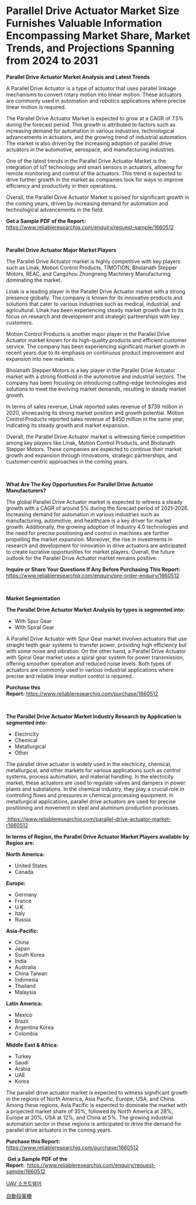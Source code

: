 <p><h1>Parallel Drive Actuator Market Size Furnishes Valuable Information Encompassing Market Share, Market Trends, and Projections Spanning from 2024 to 2031</h1></p><p><strong>Parallel Drive Actuator Market Analysis and Latest Trends</strong></p>
<p><p>A Parallel Drive Actuator is a type of actuator that uses parallel linkage mechanisms to convert rotary motion into linear motion. These actuators are commonly used in automation and robotics applications where precise linear motion is required.</p><p>The Parallel Drive Actuator Market is expected to grow at a CAGR of 7.5% during the forecast period. This growth is attributed to factors such as increasing demand for automation in various industries, technological advancements in actuators, and the growing trend of industrial automation. The market is also driven by the increasing adoption of parallel drive actuators in the automotive, aerospace, and manufacturing industries.</p><p>One of the latest trends in the Parallel Drive Actuator Market is the integration of IoT technology and smart sensors in actuators, allowing for remote monitoring and control of the actuators. This trend is expected to drive further growth in the market as companies look for ways to improve efficiency and productivity in their operations.</p><p>Overall, the Parallel Drive Actuator Market is poised for significant growth in the coming years, driven by increasing demand for automation and technological advancements in the field.</p></p>
<p><strong>Get a Sample PDF of the Report:&nbsp;</strong> <a href="https://www.reliableresearchiq.com/enquiry/request-sample/1660512">https://www.reliableresearchiq.com/enquiry/request-sample/1660512</a></p>
<p>&nbsp;</p>
<p><strong>Parallel Drive Actuator Major Market Players</strong></p>
<p><p>The Parallel Drive Actuator market is highly competitive with key players such as Linak, Motion Control Products, TIMOTION, Bholanath Stepper Motors, REAC, and Cangzhou Zhongneng Machinery Manufacturing dominating the market. </p><p>Linak is a leading player in the Parallel Drive Actuator market with a strong presence globally. The company is known for its innovative products and solutions that cater to various industries such as medical, industrial, and agricultural. Linak has been experiencing steady market growth due to its focus on research and development and strategic partnerships with key customers.</p><p>Motion Control Products is another major player in the Parallel Drive Actuator market known for its high-quality products and efficient customer service. The company has been experiencing significant market growth in recent years due to its emphasis on continuous product improvement and expansion into new markets.</p><p>Bholanath Stepper Motors is a key player in the Parallel Drive Actuator market with a strong foothold in the automotive and industrial sectors. The company has been focusing on introducing cutting-edge technologies and solutions to meet the evolving market demands, resulting in steady market growth.</p><p>In terms of sales revenue, Linak reported sales revenue of $739 million in 2020, showcasing its strong market position and growth potential. Motion Control Products reported sales revenue of $450 million in the same year, indicating its steady growth and market expansion. </p><p>Overall, the Parallel Drive Actuator market is witnessing fierce competition among key players like Linak, Motion Control Products, and Bholanath Stepper Motors. These companies are expected to continue their market growth and expansion through innovations, strategic partnerships, and customer-centric approaches in the coming years.</p></p>
<p>&nbsp;</p>
<p><strong>What Are The Key Opportunities For Parallel Drive Actuator Manufacturers?</strong></p>
<p><p>The global Parallel Drive Actuator market is expected to witness a steady growth with a CAGR of around 5% during the forecast period of 2021-2026. Increasing demand for automation in various industries such as manufacturing, automotive, and healthcare is a key driver for market growth. Additionally, the growing adoption of Industry 4.0 technologies and the need for precise positioning and control in machines are further propelling the market expansion. Moreover, the rise in investments in research and development for innovation in drive actuators are anticipated to create lucrative opportunities for market players. Overall, the future outlook for the Parallel Drive Actuator market remains positive.</p></p>
<p><strong>Inquire or Share Your Questions If Any Before Purchasing This Report:</strong> <a href="https://www.reliableresearchiq.com/enquiry/pre-order-enquiry/1660512">https://www.reliableresearchiq.com/enquiry/pre-order-enquiry/1660512</a></p>
<p>&nbsp;</p>
<p><strong>Market Segmentation</strong></p>
<p><strong>The Parallel Drive Actuator Market Analysis by types is segmented into:</strong></p>
<p><ul><li>With Spur Gear</li><li>With Spiral Gear</li></ul></p>
<p><p>A Parallel Drive Actuator with Spur Gear market involves actuators that use straight teeth gear systems to transfer power, providing high efficiency but with some noise and vibration. On the other hand, a Parallel Drive Actuator with Spiral Gear market uses a spiral gear system for power transmission, offering smoother operation and reduced noise levels. Both types of actuators are commonly used in various industrial applications where precise and reliable linear motion control is required.</p></p>
<p><strong>Purchase this Report:&nbsp;</strong><a href="https://www.reliableresearchiq.com/purchase/1660512">https://www.reliableresearchiq.com/purchase/1660512</a></p>
<p>&nbsp;</p>
<p><strong>The Parallel Drive Actuator Market Industry Research by Application is segmented into:</strong></p>
<p><ul><li>Electricity</li><li>Chemical</li><li>Metallurgical</li><li>Other</li></ul></p>
<p><p>The parallel drive actuator is widely used in the electricity, chemical, metallurgical, and other markets for various applications such as control systems, process automation, and material handling. In the electricity market, these actuators are used to regulate valves and dampers in power plants and substations. In the chemical industry, they play a crucial role in controlling flows and pressures in chemical processing equipment. In metallurgical applications, parallel drive actuators are used for precise positioning and movement in steel and aluminum production processes.</p></p>
<p><a href="https://www.reliableresearchiq.com/parallel-drive-actuator-market-r1660512">&nbsp;https://www.reliableresearchiq.com/parallel-drive-actuator-market-r1660512</a></p>
<p><strong>In terms of Region, the Parallel Drive Actuator Market Players available by Region are:</strong></p>
<p>
    <p> <strong> North America: </strong>
        <ul>
            <li>United States</li>
            <li>Canada</li>
        </ul>
        </p> 
    <p> <strong> Europe: </strong>
        <ul>
            <li>Germany</li>
            <li>France</li>
            <li>U.K.</li>
            <li>Italy</li>
            <li>Russia</li>
        </ul>
        </p> 
    <p> <strong> Asia-Pacific: </strong>
        <ul>
            <li>China</li>
            <li>Japan</li>
            <li>South Korea</li>
            <li>India</li>
            <li>Australia</li>
            <li>China Taiwan</li>
            <li>Indonesia</li>
            <li>Thailand</li>
            <li>Malaysia</li>
        </ul>
        </p> 
    <p> <strong> Latin America: </strong>
        <ul>
            <li>Mexico</li>
            <li>Brazil</li>
            <li>Argentina Korea</li>
            <li>Colombia</li>
        </ul>
        </p> 
    <p> <strong> Middle East & Africa: </strong>
        <ul>
            <li>Turkey</li>
            <li>Saudi</li>
            <li>Arabia</li>
            <li>UAE</li>
            <li>Korea</li>
        </ul>
    </p>
    </p>
<p><p>The parallel drive actuator market is expected to witness significant growth in the regions of North America, Asia Pacific, Europe, USA, and China. Among these regions, Asia Pacific is expected to dominate the market with a projected market share of 35%, followed by North America at 28%, Europe at 20%, USA at 12%, and China at 5%. The growing industrial automation sector in these regions is anticipated to drive the demand for parallel drive actuators in the coming years.</p></p>
<p><strong>Purchase this Report: </strong><a href="https://www.reliableresearchiq.com/purchase/1660512">https://www.reliableresearchiq.com/purchase/1660512</a></p>
<p>&nbsp;<strong>Get a Sample PDF of the Report:&nbsp;&nbsp;</strong><a href="https://www.reliableresearchiq.com/enquiry/request-sample/1660512">https://www.reliableresearchiq.com/enquiry/request-sample/1660512</a></p>
<p><strong></strong></p>
<p><p><a href="https://github.com/AidenReinger/Market-Research-Report-List-2/blob/main/24533831577.md">UAV 소프트웨어</a></p><p><a href="https://github.com/oafhukehf4709715/Market-Research-Report-List-3/blob/main/9679138186103.md">自動投薬機</a></p></p>